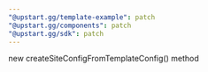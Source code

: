 ```yaml
---
"@upstart.gg/template-example": patch
"@upstart.gg/components": patch
"@upstart.gg/sdk": patch
---
```


new createSiteConfigFromTemplateConfig() method
